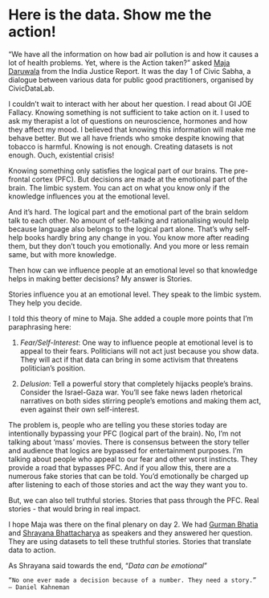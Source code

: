 # Here is the data. Show me the action!

“We have all the information on how bad air pollution is and how it causes a lot of health problems. Yet, where is the Action taken?” asked 
<a href="https://g.co/kgs/BBEv4y">Maja Daruwala</a> from the India Justice Report. It was the day 1 of Civic Sabha, a dialogue between various data for public good practitioners, organised by CivicDataLab.

I couldn’t wait to interact with her about her question. I read about GI JOE Fallacy. Knowing something is not sufficient to take action on it. I used to ask my therapist a lot of questions on neuroscience, hormones and how they affect my mood. I believed that knowing this information will make me behave better. But we all have friends who smoke despite knowing that tobacco is harmful. Knowing is not enough. Creating datasets is not enough. Ouch, existential crisis!

Knowing something only satisfies the logical part of our brains. The pre-frontal cortex (PFC). But decisions are made at the emotional part of the brain. The limbic system. You can act on what you know only if the knowledge influences you at the emotional level.

And it’s hard. The logical part and the emotional part of the brain seldom talk to each other. No amount of self-talking and rationalising would help because language also belongs to the logical part alone. That’s why self-help books hardly bring any change in you. You know more after reading them, but they don’t touch you emotionally. And you more or less remain same, but with more knowledge.

Then how can we influence people at an emotional level so that knowledge helps in making better decisions? My answer is Stories.

Stories influence you at an emotional level. They speak to the limbic system. They help you decide.

I told this theory of mine to Maja. She added a couple more points that I’m paraphrasing here:

1. *Fear/Self-Interest*: One way to influence people at emotional level is to appeal to their fears. Politicians will not act just because you show data. They will act if that data can bring in some activism that threatens politician’s position.

2. *Delusion*: Tell a powerful story that completely hijacks people’s brains. Consider the Israel-Gaza war. You’ll see fake news laden rhetorical narratives on both sides stirring people’s emotions and making them act, even against their own self-interest.

The problem is, people who are telling you these stories today are intentionally bypassing your PFC (logical part of the brain). No, I’m not talking about ‘mass’ movies. There is consensus between the story teller and audience that logics are bypassed for entertainment purposes. I’m talking about people who appeal to our fear and other worst instincts. They provide a road that bypasses PFC. And if you allow this, there are a numerous fake stories that can be told. You’d emotionally be charged up after listening to each of those stories and act the way they want you to.

But, we can also tell truthful stories. Stories that pass through the PFC. Real stories - that would bring in real impact.

I hope Maja was there on the final plenary on day 2. We had <a href="https://www.gurmanbhatia.com/about/">Gurman Bhatia</a> and <a href="https://twitter.com/bshrayana?lang=en">Shrayana Bhattacharya</a> as speakers and they answered her question. They are using datasets to tell these truthful stories. Stories that translate data to action.

As Shrayana said towards the end, “*Data can be emotional*”

    “No one ever made a decision because of a number. They need a story.” — Daniel Kahneman



